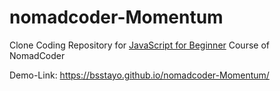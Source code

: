 # nomadcoder-Momentum
Clone Coding Repository for [JavaScript for Beginner](https://nomadcoders.co/javascript-for-beginners) Course of NomadCoder

Demo-Link: https://bsstayo.github.io/nomadcoder-Momentum/
